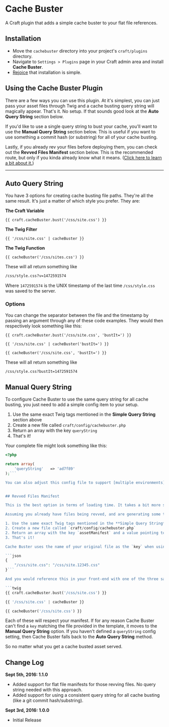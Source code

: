 # Cache Buster

A Craft plugin that adds a simple cache buster to your flat file references.


## Installation

- Move the `cachebuster` directory into your project's `craft/plugins` directory.
- Navigate to `Settings > Plugins` page in your Craft admin area and install **Cache Buster**.
- [Rejoice](https://www.youtube.com/watch?v=NmPhaG1ud38) that installation is simple.


## Using the Cache Buster Plugin

There are a few ways you can use this plugin. At it's simplest, you can just pass your asset files through Twig and a cache busting query string will magically appear. That's it. No setup. If that sounds good look at the **Auto Query String** section below.

If you'd like to use a single query string to bust your cache, you'll want to use the **Manual Query String** section below. This is useful if you want to use something a commit hash (or substring) for all of your cache busting.

Lastly, if you already rev your files before deploying them, you can check out the **Revved Files Manifest** section below. This is the recommended route, but only if you kinda already know what it means. ([Click here to learn a bit about it.](https://www.stevesouders.com/blog/2008/08/23/revving-filenames-dont-use-querystring/))

- - -
 
## Auto Query String

You have 3 options for creating cache busting file paths. They're all the same result. It's just a matter of which style you prefer. They are:

**The Craft Variable**

```twig
{{ craft.cacheBuster.bust('/css/site.css') }}
````

**The Twig Filter**

```twig
{{ '/css/site.css' | cacheBuster }}
```

**The Twig Function**

```twig
{{ cacheBuster('/css/sites.css') }}
```

These will all return something like

```html
/css/style.css?v=1472591574
```

Where `1472591574` is the UNIX timestamp of the last time `/css/style.css` was saved to the server.

### Options

You can change the separator between the file and the timestamp by passing an argument through any of these code examples. They would then respectively look something like this:

```twig
{{ craft.cacheBuster.bust('/css/site.css', 'bustIt=') }}

{{ '/css/site.css' | cacheBuster('bustIt=') }}

{{ cacheBuster('/css/site.css', 'bustIt=') }}
```

These will all return something like

```html
/css/style.css?bustIt=1472591574
```

## Manual Query String

To configure Cache Buster to use the same query string for all cache busting, you just need to add a simple config item to your setup.

1. Use the same exact Twig tags mentioned in the **Simple Query String** section above
2. Create a new file called `craft/config/cachebuster.php`
2. Return an array with the key `queryString`
3. That's it!

Your complete file might look something like this:

```php
<?php

return array(
	'queryString'   => 'ad7f89'
);```

You can also adjust this config file to support [multiple environments](https://craftcms.com/docs/multi-environment-configs) in the same way you might do so with your Craft config.


## Revved Files Manifest

This is the best option in terms of loading time. It takes a bit more setup and we (Focus Lab) don't intend to support your learning curve in terms of revving files as a whole. For that you can use the trusty Google and Stack Overflow.

Assuming you already have files being revved, and are generating some type of manifest json of your files, you will want to do the following:

1. Use the same exact Twig tags mentioned in the **Simple Query String** section above
2. Create a new file called `craft/config/cachebuster.php`
2. Return an array with the key `assetManifest` and a value pointing to your `.json` file
3. That's it!

Cache Buster uses the name of your original file as the `key` when using a manifest json object. So if your original working front-end file is located at `/css/site.css` your manifest would include it like this:

```json
{
	"/css/site.css": "/css/site.12345.css"
}```

And you would reference this in your front-end with one of the three samples from the **Simple Query String** section.

```twig
{{ craft.cacheBuster.bust('/css/site.css') }}

{{ '/css/site.css' | cacheBuster }}

{{ cacheBuster('/css/site.css') }}
```

Each of these will respect your manifest. If for any reason Cache Buster can't find a `key` matching the file provided in the template, it moves to the **Manual Query String** option. If you haven't defined a `queryString` config setting, then Cache Buster falls back to the **Auto Query String** method.

So no matter what you get a cache busted asset served.



## Change Log

**Sept 5th, 2016: 1.1.0**

- Added support for flat file manifests for those revving files. No query string needed with this approach.
- Added support for using a consistent query string for all cache busting (like a git commit hash/substring).

**Sept 3rd, 2016: 1.0.0**

- Initial Release

